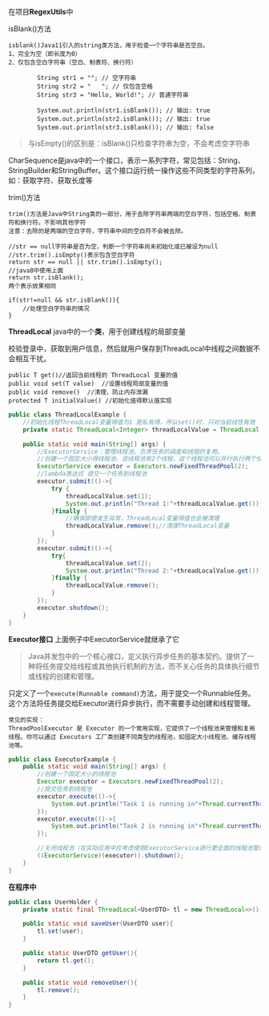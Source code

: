 在项目**RegexUtils**中

isBlank()方法

```
isblank()Java11引入的string类方法，用于检查一个字符串是否空白。
1、完全为空（即长度为0）
2、仅包含空白字符串（空白、制表符、换行符）
```

```
        String str1 = ""; // 空字符串
        String str2 = "   "; // 仅包含空格
        String str3 = "Hello, World!"; // 普通字符串

        System.out.println(str1.isBlank()); // 输出: true
        System.out.println(str2.isBlank()); // 输出: true
        System.out.println(str3.isBlank()); // 输出: false
```

> 与isEmpty()的区别是：isBlank()只检查字符串为空，不会考虑空字符串

CharSequence是java中的一个接口，表示一系列字符，常见包括：String、StringBuilder和StringBuffer。这个接口运行统一操作这些不同类型的字符系列，如：获取字符、获取长度等

trim()方法 

```
trim()方法是Java中String类的一部分，用于去除字符串两端的空白字符，包括空格、制表符和换行符。不影响其他字符
注意：去除的是两端的空白字符，字符串中间的空白符不会被去除。
```

```
//str == null字符串是否为空，判断一个字符串尚未初始化或已被设为null 
//str.trim().isEmpty()表示包含空白字符
return str == null || str.trim().isEmpty();  
//java8中使用上面
return str.isBlank();
两个表示效果相同
```

```
if(str!=null && str.isBlank()){
    //处理空白字符串的情况
}
```

**ThreadLocal** java中的一个**类**，用于创建线程的局部变量

校验登录中，获取到用户信息，然后就用户保存到ThreadLocal中线程之间数据不会相互干扰。

```
public T get()//返回当前线程的 ThreadLocal 变量的值
public void set(T value)  //设置线程局部变量的值
public void remove()  //清理，防止内存泄漏
protected T initialValue() //初始化值得默认值实现
```

```java
public class ThreadLocalExample {
    //初始化线程ThreadLocal变量得值为1 是私有得，所以set()时，只对当前线性有效
    private static ThreadLocal<Integer> threadLocalValue = ThreadLocal.withInitial(()->0);

    public static void main(String[] args) {
        //ExecutorService：管理线程池，负责任务的调度和线程的复用。
        //创建一个固定大小得线程池，该线程池有2个线程，这个线程池可以并行执行两个任务，线程会被复用，而不是每次任务执行时创建新的线程。
        ExecutorService executor = Executors.newFixedThreadPool(2);
        //lambda表达式 提交一个任务到线程池
        executor.submit(()->{
            try {
                threadLocalValue.set(1);
                System.out.println("Thread 1:"+threadLocalValue.get());
            }finally {
                //确保即使发生异常，ThreadLocal变量得值也会被清理
                threadLocalValue.remove();//清理ThreadLocal变量
            }
        });
        executor.submit(()->{
            try{
                threadLocalValue.set(2);
                System.out.println("Thread 2:"+threadLocalValue.get());
            }finally {
                threadLocalValue.remove();
            }
        });
        executor.shutdown();
    }
}
```

**Executor接口** 上面例子中ExecutorService就继承了它

> Java并发包中的一个核心接口，定义执行异步任务的基本契约。提供了一种将任务提交给线程或其他执行机制的方法，而不关心任务的具体执行细节或线程的创建和管理。

只定义了一个`execute(Runnable command)`方法，用于提交一个Runnable任务。这个方法将任务提交给Executor进行异步执行，而不需要手动创建和线程管理。

```
常见的实现：
ThreadPoolExecutor 是 Executor 的一个常用实现，它提供了一个线程池来管理和复用线程。你可以通过 Executors 工厂类创建不同类型的线程池，如固定大小线程池、缓存线程池等。
```

```java
public class ExecutorExample {
    public static void main(String[] args) {
        //创建一个固定大小的线程池
        Executor executor = Executors.newFixedThreadPool(2);
        //提交任务到线程池
        executor.execute(()->{
            System.out.println("Task 1 is running in"+Thread.currentThread().getName());
        });
        executor.execute(()->{
            System.out.println("Task 2 is running in"+Thread.currentThread().getName());
        });

        //关闭线程池（在实际应用中应考虑使用ExecutorService进行更全面的线程池管理）
        ((ExecutorService)(executor)).shutdown();
    }
}
```

**在程序中**

```java
public class UserHolder {
    private static final ThreadLocal<UserDTO> tl = new ThreadLocal<>();

    public static void saveUser(UserDTO user){
        tl.set(user);
    }

    public static UserDTO getUser(){
        return tl.get();
    }

    public static void removeUser(){
        tl.remove();
    }
}
```

